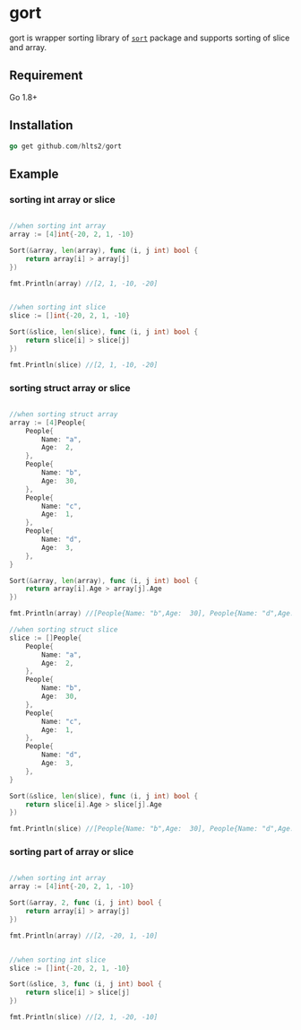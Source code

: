 # gort
gort is wrapper sorting library of [`sort`][sort] package and supports sorting of slice and array.

[sort]: https://github.com/golang/go/tree/master/src/sort

## Requirement
Go 1.8+

## Installation

```go
go get github.com/hlts2/gort
```

## Example

### sorting int array or slice

```go

//when sorting int array
array := [4]int{-20, 2, 1, -10}

Sort(&array, len(array), func (i, j int) bool {
    return array[i] > array[j]
})

fmt.Println(array) //[2, 1, -10, -20]


//when sorting int slice
slice := []int{-20, 2, 1, -10}

Sort(&slice, len(slice), func (i, j int) bool {
    return slice[i] > slice[j]
})

fmt.Println(slice) //[2, 1, -10, -20]

```

### sorting struct array or slice

```go

//when sorting struct array
array := [4]People{
	People{
		Name: "a",
     	Age:  2,
	},
	People{
		Name: "b",
		Age:  30,
	},
	People{
		Name: "c",
		Age:  1,
	},
	People{
		Name: "d",
		Age:  3,
	},
}

Sort(&array, len(array), func (i, j int) bool {
    return array[i].Age > array[j].Age
})

fmt.Println(array) //[People{Name: "b",Age:  30], People{Name: "d",Age:  3], People{Name: "a",Age:  2], People{Name: "c",Age:  1]]

//when sorting struct slice
slice := []People{
	People{
		Name: "a",
		Age:  2,
	},
	People{
		Name: "b",
		Age:  30,
	},
	People{
		Name: "c",
		Age:  1,
	},
	People{
		Name: "d",
		Age:  3,
	},
}

Sort(&slice, len(slice), func (i, j int) bool {
    return slice[i].Age > slice[j].Age
})

fmt.Println(slice) //[People{Name: "b",Age:  30], People{Name: "d",Age:  3], People{Name: "a",Age:  2], People{Name: "c",Age:  1]]

```

### sorting part of array or slice

```go

//when sorting int array
array := [4]int{-20, 2, 1, -10}

Sort(&array, 2, func (i, j int) bool {
    return array[i] > array[j]
})

fmt.Println(array) //[2, -20, 1, -10]


//when sorting int slice
slice := []int{-20, 2, 1, -10}

Sort(&slice, 3, func (i, j int) bool {
    return slice[i] > slice[j]
})

fmt.Println(slice) //[2, 1, -20, -10]
```
